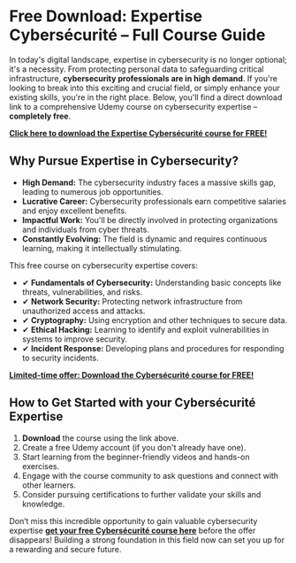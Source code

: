 # Free Download: Expertise Cybersécurité – Full Course Guide

In today's digital landscape, expertise in cybersecurity is no longer optional; it's a necessity. From protecting personal data to safeguarding critical infrastructure, **cybersecurity professionals are in high demand**. If you're looking to break into this exciting and crucial field, or simply enhance your existing skills, you're in the right place. Below, you'll find a direct download link to a comprehensive Udemy course on cybersecurity expertise – **completely free**.

[**Click here to download the Expertise Cybersécurité course for FREE!**](https://udemywork.com/expertise-cybersecurite)

## Why Pursue Expertise in Cybersecurity?

*   **High Demand:** The cybersecurity industry faces a massive skills gap, leading to numerous job opportunities.
*   **Lucrative Career:** Cybersecurity professionals earn competitive salaries and enjoy excellent benefits.
*   **Impactful Work:** You'll be directly involved in protecting organizations and individuals from cyber threats.
*   **Constantly Evolving:** The field is dynamic and requires continuous learning, making it intellectually stimulating.

This free course on cybersecurity expertise covers:

*   ✔ **Fundamentals of Cybersecurity:** Understanding basic concepts like threats, vulnerabilities, and risks.
*   ✔ **Network Security:** Protecting network infrastructure from unauthorized access and attacks.
*   ✔ **Cryptography:** Using encryption and other techniques to secure data.
*   ✔ **Ethical Hacking:** Learning to identify and exploit vulnerabilities in systems to improve security.
*   ✔ **Incident Response:** Developing plans and procedures for responding to security incidents.

[**Limited-time offer: Download the Cybersécurité course for FREE!**](https://udemywork.com/expertise-cybersecurite)

## How to Get Started with your Cybersécurité Expertise

1.  **Download** the course using the link above.
2.  Create a free Udemy account (if you don't already have one).
3.  Start learning from the beginner-friendly videos and hands-on exercises.
4.  Engage with the course community to ask questions and connect with other learners.
5.  Consider pursuing certifications to further validate your skills and knowledge.

Don’t miss this incredible opportunity to gain valuable cybersecurity expertise **[get your free Cybersécurité course here](https://udemywork.com/expertise-cybersecurite)** before the offer disappears! Building a strong foundation in this field now can set you up for a rewarding and secure future.
